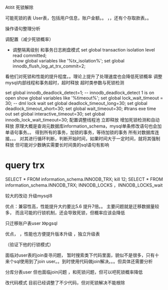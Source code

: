 Atitit 死锁解除  




可能死锁的表 User表，包括用户信息，账户金额。。   ，，还有个存取款表。。


操作语句整理分析  


调配置（减少死锁概率）

 - 调整隔离级别 和事务日志刷盘模式
set global transaction isolation level read committed;    
show global variables like '%tx_isolation%';
set global  innodb_flush_log_at_trx_commit=2;

  看他们对死锁和性能的提升程度。。理论上提升了处理速度也会降低死锁概率
调整mysql内部线程和事务超时，超时释放
超时类参数与死锁检测

set global  innodb_deadlock_detect=1;   -- innodb_deadlock_detect 1 is on open
 show global variables like '%timeout%';
set global lock_wait_timeout = 30; --  dml lock wait 
set global  deadlock_timeout_long=30;
set global  deadlock_timeout_short=30;
set global  wait_timeout=30;   #trans exe time out
set global  interactive_timeout=30;
set global  innodb_lock_wait_timeout=30;
配置调整线程池 立即释放
增加死锁检测和自动释放
原理大概是查询元数据库information_schema，mysql单条修改语句也会加单语句事务。。
得到所有的事务，加锁的事务，等待加锁的事务
所有对数据库连接。。。
对其进行循环判断，判断开始时间，如果时间大于一定时间，就将其强制释放
但可能对少数确实需要长时间类的sql语句有影响

# query trx
SELECT * FROM information_schema.INNODB_TRX;
kill 12; SELECT * FROM information_schema.INNODB_TRX;
INNODB_LOCKS   ，INNODB_LOCKS_wait

较大的改动
升级mysql8  


优点：兼容性高，性能提升大约要比5.6 提升7倍。。 
主要问题就是迁移数据量较多，
而且可能的行锁机制，还会导致死锁，但概率应该会降低

只迁移账户表user  》》pgsql 

优点， ，性能也方便提升版本升级 ，独立升级表


（验证下他的行锁模式）

面临对user表的join查寻问题， 暂时搜索类下代码里面，貌似不是很多，只有十来个sql使用到了join user。。到时使用代码做join解决。。。但具体还需要分析


分库分表user
但也面临join问题 ，和死锁问题，但可以吧死锁概率降低



改代码模式
目前已经调整了不少代码，但对死锁解决不能根除

